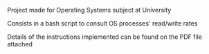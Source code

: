 Project made for Operating Systems subject at University

Consists in a bash script to consult OS processes' read/write rates

Details of the instructions implemented can be found on the PDF file attached 
